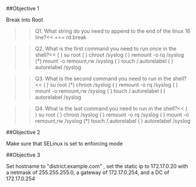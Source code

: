 ##Objective 1

Break into Root

>> Q1. What string do you need to append to the end of the linux 16 line?<<
=== rd.break

>> Q2. What is the first command you need to run once in the shell?<<
( ) su root
( ) chroot /syslog
( ) remount -o rq /syslog
(*) mount -o remount,rw /syslog
( ) touch /.autorelabel
( ) autorelabel /syslog

>> Q3. What is the second command you need to run in the shell?<<
( ) su root
(*) chroot /syslog
( ) remount -o rq /syslog
( ) mount -o remount,rw /syslog
( ) touch /.autorelabel
( ) autorelabel /syslog

>> Q4. What is the last command you need to run in the shell?<<
( ) su root
( ) chroot /syslog
( ) remount -o rq /syslog
( ) mount -o remount,rw /syslog
(*) touch /.autorelabel
( ) autorelabel /syslog


##Objective 2

Make sure that SELinux is set to enforcing mode
 
##Objective 3

Set hostname to "district.example.com" , set the static ip to 172.17.0.20 with a netmask of 255.255.255.0, a gateway of 172.17.0.254, and a DC of 172.17.0.254

 
 
